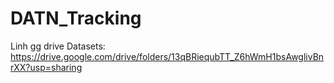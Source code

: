 # DATN_Tracking
Linh gg drive Datasets: https://drive.google.com/drive/folders/13qBRiequbTT_Z6hWmH1bsAwglivBnrXX?usp=sharing
